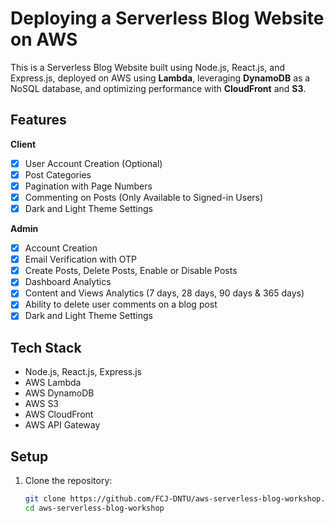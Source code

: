 # Deploying a Serverless Blog Website on AWS

This is a Serverless Blog Website built using Node.js, React.js, and Express.js, deployed on AWS using **Lambda**, leveraging **DynamoDB** as a NoSQL database, and optimizing performance with **CloudFront** and **S3**.

## Features
**Client**
  - [x] User Account Creation (Optional)
  - [x] Post Categories
  - [x] Pagination with Page Numbers
  - [x] Commenting on Posts (Only Available to Signed-in Users)
  - [x] Dark and Light Theme Settings

**Admin**
  - [x] Account Creation
  - [x] Email Verification with OTP
  - [x] Create Posts, Delete Posts, Enable or Disable Posts
  - [x] Dashboard Analytics
  - [x] Content and Views Analytics (7 days, 28 days, 90 days & 365 days)
  - [x] Ability to delete user comments on a blog post
  - [x] Dark and Light Theme Settings

## Tech Stack
- Node.js, React.js, Express.js
- AWS Lambda
- AWS DynamoDB
- AWS S3
- AWS CloudFront
- AWS API Gateway

## Setup

1. Clone the repository:
   ```bash
   git clone https://github.com/FCJ-DNTU/aws-serverless-blog-workshop.git
   cd aws-serverless-blog-workshop

